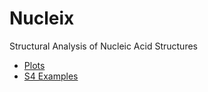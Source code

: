 # Nucleix
Structural Analysis of Nucleic Acid Structures
- [Plots](https://mdebasish.github.io/Nucleix/Plots)
- [S4 Examples](https://mdebasish.github.io/Nucleix/S4example.html)
